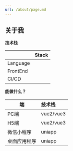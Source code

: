 ```yaml
---
url: /about/page.md
---
```

## 关于我

**技术栈**

|                                |  Stack              |
| ---------------------------------- | :----------------- |
| Language             |                    |
| FrontEnd   |                        |
| CI/CD   |                |

**能做什么？**

|         端                       |  技术栈              |
| ---------------------------------- | :----------------- |
| PC端 | vue2/vue3 |
| H5端 | vue2/vue3 |
| 微信小程序 |uniapp |
| 桌面应用程序 |uniapp |
